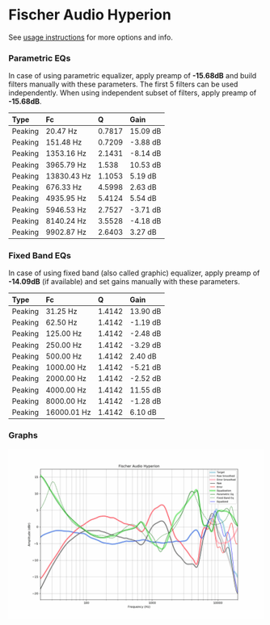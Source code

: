 # Fischer Audio Hyperion
See [usage instructions](https://github.com/jaakkopasanen/AutoEq#usage) for more options and info.

### Parametric EQs
In case of using parametric equalizer, apply preamp of **-15.68dB** and build filters manually
with these parameters. The first 5 filters can be used independently.
When using independent subset of filters, apply preamp of **-15.68dB**.

| Type    | Fc          |      Q | Gain     |
|:--------|:------------|:-------|:---------|
| Peaking | 20.47 Hz    | 0.7817 | 15.09 dB |
| Peaking | 151.48 Hz   | 0.7209 | -3.88 dB |
| Peaking | 1353.16 Hz  | 2.1431 | -8.14 dB |
| Peaking | 3965.79 Hz  | 1.538  | 10.53 dB |
| Peaking | 13830.43 Hz | 1.1053 | 5.19 dB  |
| Peaking | 676.33 Hz   | 4.5998 | 2.63 dB  |
| Peaking | 4935.95 Hz  | 5.4124 | 5.54 dB  |
| Peaking | 5946.53 Hz  | 2.7527 | -3.71 dB |
| Peaking | 8140.24 Hz  | 3.5528 | -4.18 dB |
| Peaking | 9902.87 Hz  | 2.6403 | 3.27 dB  |

### Fixed Band EQs
In case of using fixed band (also called graphic) equalizer, apply preamp of **-14.09dB**
(if available) and set gains manually with these parameters.

| Type    | Fc          |      Q | Gain     |
|:--------|:------------|:-------|:---------|
| Peaking | 31.25 Hz    | 1.4142 | 13.90 dB |
| Peaking | 62.50 Hz    | 1.4142 | -1.19 dB |
| Peaking | 125.00 Hz   | 1.4142 | -2.48 dB |
| Peaking | 250.00 Hz   | 1.4142 | -3.29 dB |
| Peaking | 500.00 Hz   | 1.4142 | 2.40 dB  |
| Peaking | 1000.00 Hz  | 1.4142 | -5.21 dB |
| Peaking | 2000.00 Hz  | 1.4142 | -2.52 dB |
| Peaking | 4000.00 Hz  | 1.4142 | 11.55 dB |
| Peaking | 8000.00 Hz  | 1.4142 | -1.28 dB |
| Peaking | 16000.01 Hz | 1.4142 | 6.10 dB  |

### Graphs
![](./Fischer%20Audio%20Hyperion.png)